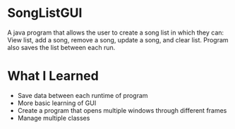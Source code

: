 # SongListGUI

A java program that allows the user to create a song list in which they can: View list, add a song, remove a song, update a song, and clear list. Program also saves the list between each run.

# What I Learned

* Save data between each runtime of program
* More basic learning of GUI
* Create a program that opens multiple windows through different frames
* Manage multiple classes

